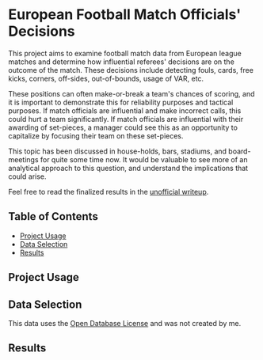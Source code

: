 # European Football Match Officials' Decisions

This project aims to examine football match data from European league matches and determine how influential referees' decisions are on the outcome of the match. These decisions include detecting fouls, cards, free kicks, corners, off-sides, out-of-bounds, usage of VAR, etc. 

These positions can often make-or-break a team's chances of scoring, and it is important to demonstrate this for reliability purposes and tactical purposes. If match officials are influential and make incorrect calls, this could hurt a team significantly. If match officials are influential with their awarding of set-pieces, a manager could see this as an opportunity to capitalize by focusing their team on these set-pieces.

This topic has been discussed in house-holds, bars, stadiums, and board-meetings for quite some time now. It would be valuable to see more of an analytical approach to this question, and understand the implications that could arise. 

Feel free to read the finalized results in the [unofficial writeup](documents/STA325_final_report.pdf).

## Table of Contents

- [Project Usage](#project-usage)
- [Data Selection](#data-selection)
- [Results](#results)

## Project Usage

## Data Selection

This data uses the [Open Database License](https://opendatacommons.org/licenses/odbl/1-0/) and was not created by me.

## Results
